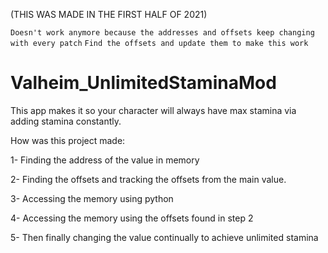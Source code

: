 (THIS WAS MADE IN THE FIRST HALF OF 2021)


``Doesn't work anymore because the addresses and offsets keep changing with every patch``
``Find the offsets and update them to make this work``


# Valheim_UnlimitedStaminaMod
This app makes it so your character will always have max stamina via adding stamina constantly.


How was this project made:

  1- Finding the address of the value in memory
  
  2- Finding the offsets and tracking the offsets from the main value.
  
  3- Accessing the memory using python
  
  4- Accessing the memory using the offsets found in step 2
  
  5- Then finally changing the value continually to achieve unlimited stamina
  

